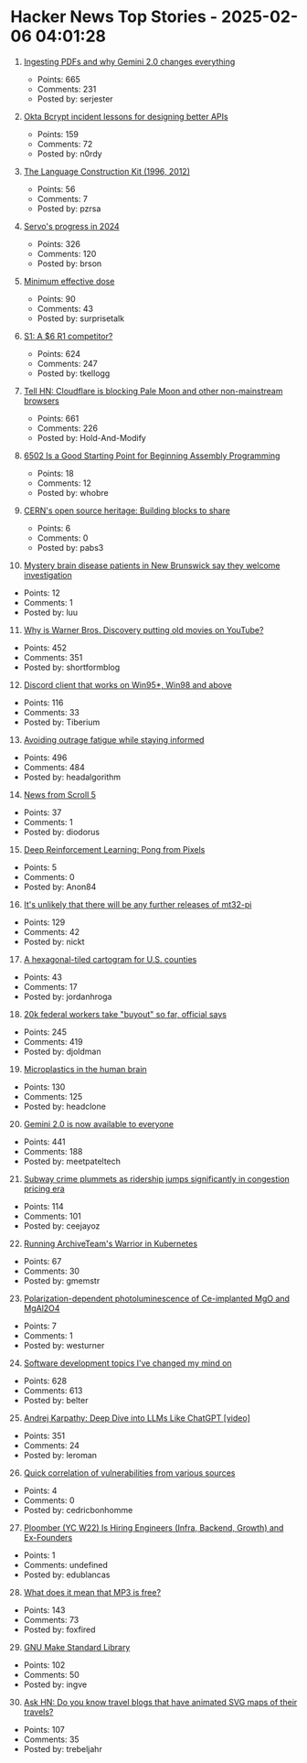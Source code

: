 # Hacker News Top Stories - 2025-02-06 04:01:28

1. [Ingesting PDFs and why Gemini 2.0 changes everything](https://www.sergey.fyi/articles/gemini-flash-2)
   - Points: 665
   - Comments: 231
   - Posted by: serjester

2. [Okta Bcrypt incident lessons for designing better APIs](https://n0rdy.foo/posts/20250121/okta-bcrypt-lessons-for-better-apis/)
   - Points: 159
   - Comments: 72
   - Posted by: n0rdy

3. [The Language Construction Kit (1996, 2012)](https://www.zompist.com/kit.html)
   - Points: 56
   - Comments: 7
   - Posted by: pzrsa

4. [Servo's progress in 2024](https://servo.org/blog/2025/01/31/servo-in-2024/)
   - Points: 326
   - Comments: 120
   - Posted by: brson

5. [Minimum effective dose](https://winnielim.org/journal/minimum-effective-dose/)
   - Points: 90
   - Comments: 43
   - Posted by: surprisetalk

6. [S1: A $6 R1 competitor?](https://timkellogg.me/blog/2025/02/03/s1)
   - Points: 624
   - Comments: 247
   - Posted by: tkellogg

7. [Tell HN: Cloudflare is blocking Pale Moon and other non-mainstream browsers](undefined)
   - Points: 661
   - Comments: 226
   - Posted by: Hold-And-Modify

8. [6502 Is a Good Starting Point for Beginning Assembly Programming](https://nemanjatrifunovic.substack.com/p/6502-is-a-good-starting-point-for)
   - Points: 18
   - Comments: 12
   - Posted by: whobre

9. [CERN's open source heritage: Building blocks to share](https://opensource.web.cern.ch/cern-open-source-heritage)
   - Points: 6
   - Comments: 0
   - Posted by: pabs3

10. [Mystery brain disease patients in New Brunswick say they welcome investigation](https://www.ctvnews.ca/atlantic/new-brunswick/article/good-first-step-nb-mystery-brain-disease-patients-welcome-new-investigation/)
   - Points: 12
   - Comments: 1
   - Posted by: luu

11. [Why is Warner Bros. Discovery putting old movies on YouTube?](https://tedium.co/2025/02/05/warner-bros-youtube-full-movie-releases/)
   - Points: 452
   - Comments: 351
   - Posted by: shortformblog

12. [Discord client that works on Win95*, Win98 and above](https://github.com/DiscordMessenger/dm)
   - Points: 116
   - Comments: 33
   - Posted by: Tiberium

13. [Avoiding outrage fatigue while staying informed](https://www.scientificamerican.com/podcast/episode/how-to-avoid-outrage-fatigue-and-tune-in-without-burning-out/)
   - Points: 496
   - Comments: 484
   - Posted by: headalgorithm

14. [News from Scroll 5](https://scrollprize.substack.com/p/exciting-news-from-scroll-5)
   - Points: 37
   - Comments: 1
   - Posted by: diodorus

15. [Deep Reinforcement Learning: Pong from Pixels](http://karpathy.github.io/2016/05/31/rl/)
   - Points: 5
   - Comments: 0
   - Posted by: Anon84

16. [It's unlikely that there will be any further releases of mt32-pi](https://github.com/dwhinham/mt32-pi/blob/075b52809e77420c6e80828825fe42430336b369/README.md)
   - Points: 129
   - Comments: 42
   - Posted by: nickt

17. [A hexagonal-tiled cartogram for U.S. counties](https://www.jordanroga.com/blog/introducing-a-hexagonal-tiled-cartogram-for-u-s-counties)
   - Points: 43
   - Comments: 17
   - Posted by: jordanhroga

18. [20k federal workers take "buyout" so far, official says](https://www.axios.com/2025/02/04/trump-buyout-federal-workers-20000)
   - Points: 245
   - Comments: 419
   - Posted by: djoldman

19. [Microplastics in the human brain](https://www.smithsonianmag.com/smart-news/the-human-brain-may-contain-as-much-as-a-spoons-worth-of-microplastics-new-research-suggests-180985995/)
   - Points: 130
   - Comments: 125
   - Posted by: headclone

20. [Gemini 2.0 is now available to everyone](https://blog.google/technology/google-deepmind/gemini-model-updates-february-2025/)
   - Points: 441
   - Comments: 188
   - Posted by: meetpateltech

21. [Subway crime plummets as ridership jumps significantly in congestion pricing era](https://www.amny.com/nyc-transit/nyc-subway-crime-plummets-ridership-jumps-2025/)
   - Points: 114
   - Comments: 101
   - Posted by: ceejayoz

22. [Running ArchiveTeam's Warrior in Kubernetes](https://gabrielsimmer.com/blog/archiveteam-warrior-kubernetes)
   - Points: 67
   - Comments: 30
   - Posted by: gmemstr

23. [Polarization-dependent photoluminescence of Ce-implanted MgO and MgAl2O4](https://iopscience.iop.org/article/10.35848/1882-0786/ad59f4)
   - Points: 7
   - Comments: 1
   - Posted by: westurner

24. [Software development topics I've changed my mind on](https://chriskiehl.com/article/thoughts-after-10-years)
   - Points: 628
   - Comments: 613
   - Posted by: belter

25. [Andrej Karpathy: Deep Dive into LLMs Like ChatGPT [video]](https://www.youtube.com/watch?v=7xTGNNLPyMI)
   - Points: 351
   - Comments: 24
   - Posted by: leroman

26. [Quick correlation of vulnerabilities from various sources](https://github.com/vulnerability-lookup/vulnerability-lookup)
   - Points: 4
   - Comments: 0
   - Posted by: cedricbonhomme

27. [Ploomber (YC W22) Is Hiring Engineers (Infra, Backend, Growth) and Ex-Founders](https://www.ycombinator.com/companies/ploomber/jobs)
   - Points: 1
   - Comments: undefined
   - Posted by: edublancas

28. [What does it mean that MP3 is free?](https://idiallo.com/blog/listen-mp3-is-free)
   - Points: 143
   - Comments: 73
   - Posted by: foxfired

29. [GNU Make Standard Library](https://gmsl.jgc.org/)
   - Points: 102
   - Comments: 50
   - Posted by: ingve

30. [Ask HN: Do you know travel blogs that have animated SVG maps of their travels?](undefined)
   - Points: 107
   - Comments: 35
   - Posted by: trebeljahr


